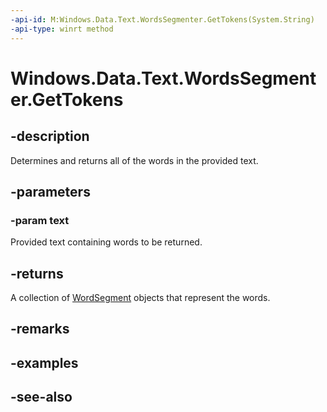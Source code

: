 ```yaml
---
-api-id: M:Windows.Data.Text.WordsSegmenter.GetTokens(System.String)
-api-type: winrt method
---
```


<!-- Method syntax
public Windows.Foundation.Collections.IVectorView<Windows.Data.Text.WordSegment> GetTokens(System.String text)
-->

# Windows.Data.Text.WordsSegmenter.GetTokens

## -description
Determines and returns all of the words in the provided text.

## -parameters
### -param text
Provided text containing words to be returned.

## -returns
A collection of [WordSegment](wordsegment.md) objects that represent the words.

## -remarks

## -examples

## -see-also
